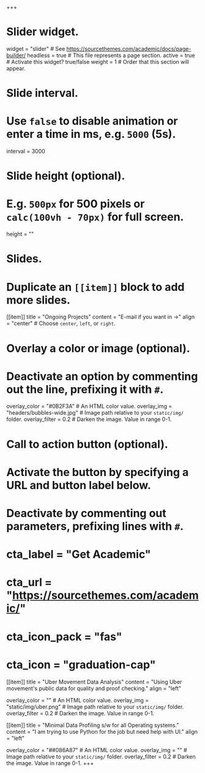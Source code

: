 +++
# Slider widget.
widget = "slider"  # See https://sourcethemes.com/academic/docs/page-builder/
headless = true  # This file represents a page section.
active = true  # Activate this widget? true/false
weight = 1  # Order that this section will appear.

# Slide interval.
# Use `false` to disable animation or enter a time in ms, e.g. `5000` (5s).
interval = 3000

# Slide height (optional).
# E.g. `500px` for 500 pixels or `calc(100vh - 70px)` for full screen.
height = ""

# Slides.
# Duplicate an `[[item]]` block to add more slides.
[[item]]
  title = "Ongoing Projects"
  content = "E-mail if you want in ->"
  align = "center"  # Choose `center`, `left`, or `right`.

  # Overlay a color or image (optional).
  #   Deactivate an option by commenting out the line, prefixing it with `#`.
  overlay_color = "#0B2F3A"  # An HTML color value.
  overlay_img = "headers/bubbles-wide.jpg"  # Image path relative to your `static/img/` folder.
  overlay_filter = 0.2  # Darken the image. Value in range 0-1.

  # Call to action button (optional).
  #   Activate the button by specifying a URL and button label below.
  #   Deactivate by commenting out parameters, prefixing lines with `#`.
#  cta_label = "Get Academic"
#  cta_url = "https://sourcethemes.com/academic/"
#  cta_icon_pack = "fas"
#  cta_icon = "graduation-cap"

[[item]]
  title = "Uber Movement Data Analysis"
  content = "Using Uber movement's public data for quality and proof checking."
  align = "left"

  overlay_color = ""  # An HTML color value.
  overlay_img = "static/img/uber.png"  # Image path relative to your `static/img/` folder.
  overlay_filter = 0.2  # Darken the image. Value in range 0-1.

[[item]]
  title = "Minimal Data Profiling s/w for all Operating systems."
  content = "I am trying to use Python for the job but need help with UI."
  align = "left"

  overlay_color = "##086A87"  # An HTML color value.
  overlay_img = ""  # Image path relative to your `static/img/` folder.
  overlay_filter = 0.2  # Darken the image. Value in range 0-1.
+++
